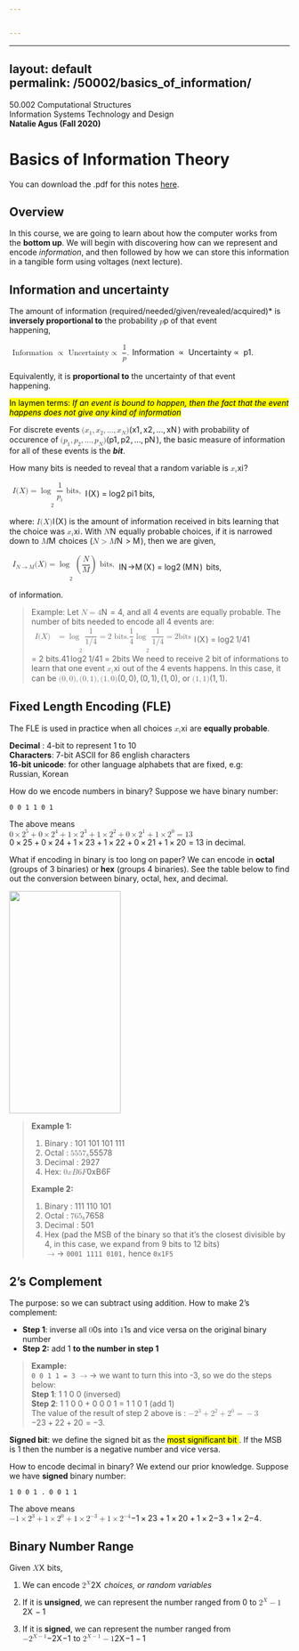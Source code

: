 ```yaml
---


---
```


<hr>
<h2 id="layout--defaultpermalink-50002basics_of_information">layout:  default<br>
permalink: /50002/basics_of_information/</h2>
<p>50.002 Computational Structures<br>
Information Systems Technology and Design<br>
<strong>Natalie Agus (Fall 2020)</strong></p>
<h1 id="basics-of-information-theory">Basics of Information Theory</h1>
<p>You can download the .pdf for this notes <a href="https://www.dropbox.com/s/bhzkwfxy0aw4k0w/BasicsOfInformation.pdf?raw=1">here</a>.</p>
<h2 id="overview">Overview</h2>
<p>In this course, we are going to learn about how the computer works from the <strong>bottom up</strong>. We will begin with discovering how can we represent and encode <em>information</em>, and then followed by how we can store this information in a tangible form using voltages (next lecture).</p>
<h2 id="information-and-uncertainty">Information and uncertainty</h2>
<p>The amount of information  (required/needed/given/revealed/acquired)* is <strong>inversely proportional to</strong> the probability <span class="katex--inline"><span class="katex"><span class="katex-mathml"><math><semantics><mrow><mi>p</mi></mrow><annotation encoding="application/x-tex">p</annotation></semantics></math></span><span class="katex-html" aria-hidden="true"><span class="base"><span class="strut" style="height: 0.625em; vertical-align: -0.19444em;"></span><span class="mord mathdefault">p</span></span></span></span></span> of that event<br>
happening,</p>
<p><span class="katex--display"><span class="katex-display"><span class="katex"><span class="katex-mathml"><math><semantics><mtable rowspacing="0.24999999999999992em" columnalign="right" columnspacing=""><mtr><mtd><mstyle scriptlevel="0" displaystyle="true"><mrow><mtext>Information&nbsp;</mtext><mo>∝</mo><mtext>&nbsp;Uncertainty</mtext><mo>∝</mo><mtext>&nbsp;</mtext><mfrac><mn>1</mn><mi>p</mi></mfrac><mi mathvariant="normal">.</mi></mrow></mstyle></mtd></mtr></mtable><annotation encoding="application/x-tex">\begin{aligned}
\text{Information } \propto \text{ Uncertainty} \propto \text{ }\frac{1}{p}.\end{aligned}</annotation></semantics></math></span><span class="katex-html" aria-hidden="true"><span class="base"><span class="strut" style="height: 2.50188em; vertical-align: -1.0009400000000002em;"></span><span class="mord"><span class="mtable"><span class="col-align-r"><span class="vlist-t vlist-t2"><span class="vlist-r"><span class="vlist" style="height: 1.5009399999999997em;"><span class="" style="top: -3.50094em;"><span class="pstrut" style="height: 3.32144em;"></span><span class="mord"><span class="mord text"><span class="mord">Information&nbsp;</span></span><span class="mspace" style="margin-right: 0.2777777777777778em;"></span><span class="mrel">∝</span><span class="mspace" style="margin-right: 0.2777777777777778em;"></span><span class="mord text"><span class="mord">&nbsp;Uncertainty</span></span><span class="mspace" style="margin-right: 0.2777777777777778em;"></span><span class="mrel">∝</span><span class="mspace" style="margin-right: 0.2777777777777778em;"></span><span class="mord text"><span class="mord">&nbsp;</span></span><span class="mord"><span class="mopen nulldelimiter"></span><span class="mfrac"><span class="vlist-t vlist-t2"><span class="vlist-r"><span class="vlist" style="height: 1.32144em;"><span class="" style="top: -2.314em;"><span class="pstrut" style="height: 3em;"></span><span class="mord"><span class="mord mathdefault">p</span></span></span><span class="" style="top: -3.23em;"><span class="pstrut" style="height: 3em;"></span><span class="frac-line" style="border-bottom-width: 0.04em;"></span></span><span class="" style="top: -3.677em;"><span class="pstrut" style="height: 3em;"></span><span class="mord"><span class="mord">1</span></span></span></span><span class="vlist-s">​</span></span><span class="vlist-r"><span class="vlist" style="height: 0.8804400000000001em;"><span class=""></span></span></span></span></span><span class="mclose nulldelimiter"></span></span><span class="mord">.</span></span></span></span><span class="vlist-s">​</span></span><span class="vlist-r"><span class="vlist" style="height: 1.0009400000000002em;"><span class=""></span></span></span></span></span></span></span></span></span></span></span></span></p>
<p>Equivalently, it is <strong>proportional to</strong> the uncertainty of that event<br>
happening.</p>
<p><mark>In laymen terms: <em>If an event is bound to happen, then the fact that the event happens does not give any kind of information</em></mark></p>
<p>For discrete events <span class="katex--inline"><span class="katex"><span class="katex-mathml"><math><semantics><mrow><mo stretchy="false">(</mo><msub><mi>x</mi><mn>1</mn></msub><mo separator="true">,</mo><msub><mi>x</mi><mn>2</mn></msub><mo separator="true">,</mo><mi mathvariant="normal">.</mi><mi mathvariant="normal">.</mi><mi mathvariant="normal">.</mi><mo separator="true">,</mo><msub><mi>x</mi><mi>N</mi></msub><mo stretchy="false">)</mo></mrow><annotation encoding="application/x-tex">(x_1, x_2, ... , x_N)</annotation></semantics></math></span><span class="katex-html" aria-hidden="true"><span class="base"><span class="strut" style="height: 1em; vertical-align: -0.25em;"></span><span class="mopen">(</span><span class="mord"><span class="mord mathdefault">x</span><span class="msupsub"><span class="vlist-t vlist-t2"><span class="vlist-r"><span class="vlist" style="height: 0.30110799999999993em;"><span class="" style="top: -2.5500000000000003em; margin-left: 0em; margin-right: 0.05em;"><span class="pstrut" style="height: 2.7em;"></span><span class="sizing reset-size6 size3 mtight"><span class="mord mtight">1</span></span></span></span><span class="vlist-s">​</span></span><span class="vlist-r"><span class="vlist" style="height: 0.15em;"><span class=""></span></span></span></span></span></span><span class="mpunct">,</span><span class="mspace" style="margin-right: 0.16666666666666666em;"></span><span class="mord"><span class="mord mathdefault">x</span><span class="msupsub"><span class="vlist-t vlist-t2"><span class="vlist-r"><span class="vlist" style="height: 0.30110799999999993em;"><span class="" style="top: -2.5500000000000003em; margin-left: 0em; margin-right: 0.05em;"><span class="pstrut" style="height: 2.7em;"></span><span class="sizing reset-size6 size3 mtight"><span class="mord mtight">2</span></span></span></span><span class="vlist-s">​</span></span><span class="vlist-r"><span class="vlist" style="height: 0.15em;"><span class=""></span></span></span></span></span></span><span class="mpunct">,</span><span class="mspace" style="margin-right: 0.16666666666666666em;"></span><span class="mord">.</span><span class="mord">.</span><span class="mord">.</span><span class="mpunct">,</span><span class="mspace" style="margin-right: 0.16666666666666666em;"></span><span class="mord"><span class="mord mathdefault">x</span><span class="msupsub"><span class="vlist-t vlist-t2"><span class="vlist-r"><span class="vlist" style="height: 0.32833099999999993em;"><span class="" style="top: -2.5500000000000003em; margin-left: 0em; margin-right: 0.05em;"><span class="pstrut" style="height: 2.7em;"></span><span class="sizing reset-size6 size3 mtight"><span class="mord mathdefault mtight" style="margin-right: 0.10903em;">N</span></span></span></span><span class="vlist-s">​</span></span><span class="vlist-r"><span class="vlist" style="height: 0.15em;"><span class=""></span></span></span></span></span></span><span class="mclose">)</span></span></span></span></span> with probability of occurence of <span class="katex--inline"><span class="katex"><span class="katex-mathml"><math><semantics><mrow><mo stretchy="false">(</mo><msub><mi>p</mi><mn>1</mn></msub><mo separator="true">,</mo><msub><mi>p</mi><mn>2</mn></msub><mo separator="true">,</mo><mi mathvariant="normal">.</mi><mi mathvariant="normal">.</mi><mi mathvariant="normal">.</mi><mo separator="true">,</mo><msub><mi>p</mi><mi>N</mi></msub><mo stretchy="false">)</mo></mrow><annotation encoding="application/x-tex">(p_1, p_2, ..., p_N)</annotation></semantics></math></span><span class="katex-html" aria-hidden="true"><span class="base"><span class="strut" style="height: 1em; vertical-align: -0.25em;"></span><span class="mopen">(</span><span class="mord"><span class="mord mathdefault">p</span><span class="msupsub"><span class="vlist-t vlist-t2"><span class="vlist-r"><span class="vlist" style="height: 0.30110799999999993em;"><span class="" style="top: -2.5500000000000003em; margin-left: 0em; margin-right: 0.05em;"><span class="pstrut" style="height: 2.7em;"></span><span class="sizing reset-size6 size3 mtight"><span class="mord mtight">1</span></span></span></span><span class="vlist-s">​</span></span><span class="vlist-r"><span class="vlist" style="height: 0.15em;"><span class=""></span></span></span></span></span></span><span class="mpunct">,</span><span class="mspace" style="margin-right: 0.16666666666666666em;"></span><span class="mord"><span class="mord mathdefault">p</span><span class="msupsub"><span class="vlist-t vlist-t2"><span class="vlist-r"><span class="vlist" style="height: 0.30110799999999993em;"><span class="" style="top: -2.5500000000000003em; margin-left: 0em; margin-right: 0.05em;"><span class="pstrut" style="height: 2.7em;"></span><span class="sizing reset-size6 size3 mtight"><span class="mord mtight">2</span></span></span></span><span class="vlist-s">​</span></span><span class="vlist-r"><span class="vlist" style="height: 0.15em;"><span class=""></span></span></span></span></span></span><span class="mpunct">,</span><span class="mspace" style="margin-right: 0.16666666666666666em;"></span><span class="mord">.</span><span class="mord">.</span><span class="mord">.</span><span class="mpunct">,</span><span class="mspace" style="margin-right: 0.16666666666666666em;"></span><span class="mord"><span class="mord mathdefault">p</span><span class="msupsub"><span class="vlist-t vlist-t2"><span class="vlist-r"><span class="vlist" style="height: 0.32833099999999993em;"><span class="" style="top: -2.5500000000000003em; margin-left: 0em; margin-right: 0.05em;"><span class="pstrut" style="height: 2.7em;"></span><span class="sizing reset-size6 size3 mtight"><span class="mord mathdefault mtight" style="margin-right: 0.10903em;">N</span></span></span></span><span class="vlist-s">​</span></span><span class="vlist-r"><span class="vlist" style="height: 0.15em;"><span class=""></span></span></span></span></span></span><span class="mclose">)</span></span></span></span></span>, the basic measure of information for all of these events is the <em><strong>bit</strong></em>.</p>
<p>How many bits is needed to reveal that a random variable is <span class="katex--inline"><span class="katex"><span class="katex-mathml"><math><semantics><mrow><msub><mi>x</mi><mi>i</mi></msub></mrow><annotation encoding="application/x-tex">x_i</annotation></semantics></math></span><span class="katex-html" aria-hidden="true"><span class="base"><span class="strut" style="height: 0.58056em; vertical-align: -0.15em;"></span><span class="mord"><span class="mord mathdefault">x</span><span class="msupsub"><span class="vlist-t vlist-t2"><span class="vlist-r"><span class="vlist" style="height: 0.31166399999999994em;"><span class="" style="top: -2.5500000000000003em; margin-left: 0em; margin-right: 0.05em;"><span class="pstrut" style="height: 2.7em;"></span><span class="sizing reset-size6 size3 mtight"><span class="mord mathdefault mtight">i</span></span></span></span><span class="vlist-s">​</span></span><span class="vlist-r"><span class="vlist" style="height: 0.15em;"><span class=""></span></span></span></span></span></span></span></span></span></span>?</p>
<p><span class="katex--display"><span class="katex-display"><span class="katex"><span class="katex-mathml"><math><semantics><mtable rowspacing="0.24999999999999992em" columnalign="right" columnspacing=""><mtr><mtd><mstyle scriptlevel="0" displaystyle="true"><mrow><mi>I</mi><mo stretchy="false">(</mo><mi>X</mi><mo stretchy="false">)</mo><mo>=</mo><msub><mo><mi>log</mi><mo>⁡</mo></mo><mn>2</mn></msub><mfrac><mn>1</mn><msub><mi>p</mi><mi>i</mi></msub></mfrac><mtext>&nbsp;bits</mtext><mo separator="true">,</mo></mrow></mstyle></mtd></mtr></mtable><annotation encoding="application/x-tex">\begin{aligned}
I(X) =  \log_2 \frac{1}{p_i} \text{ bits},\end{aligned}</annotation></semantics></math></span><span class="katex-html" aria-hidden="true"><span class="base"><span class="strut" style="height: 2.50188em; vertical-align: -1.0009400000000002em;"></span><span class="mord"><span class="mtable"><span class="col-align-r"><span class="vlist-t vlist-t2"><span class="vlist-r"><span class="vlist" style="height: 1.5009399999999997em;"><span class="" style="top: -3.50094em;"><span class="pstrut" style="height: 3.32144em;"></span><span class="mord"><span class="mord mathdefault" style="margin-right: 0.07847em;">I</span><span class="mopen">(</span><span class="mord mathdefault" style="margin-right: 0.07847em;">X</span><span class="mclose">)</span><span class="mspace" style="margin-right: 0.2777777777777778em;"></span><span class="mrel">=</span><span class="mspace" style="margin-right: 0.2777777777777778em;"></span><span class="mop"><span class="mop">lo<span style="margin-right: 0.01389em;">g</span></span><span class="msupsub"><span class="vlist-t vlist-t2"><span class="vlist-r"><span class="vlist" style="height: 0.20696799999999996em;"><span class="" style="top: -2.4558600000000004em; margin-right: 0.05em;"><span class="pstrut" style="height: 2.7em;"></span><span class="sizing reset-size6 size3 mtight"><span class="mord mtight">2</span></span></span></span><span class="vlist-s">​</span></span><span class="vlist-r"><span class="vlist" style="height: 0.24414em;"><span class=""></span></span></span></span></span></span><span class="mspace" style="margin-right: 0.16666666666666666em;"></span><span class="mord"><span class="mopen nulldelimiter"></span><span class="mfrac"><span class="vlist-t vlist-t2"><span class="vlist-r"><span class="vlist" style="height: 1.32144em;"><span class="" style="top: -2.314em;"><span class="pstrut" style="height: 3em;"></span><span class="mord"><span class="mord"><span class="mord mathdefault">p</span><span class="msupsub"><span class="vlist-t vlist-t2"><span class="vlist-r"><span class="vlist" style="height: 0.31166399999999994em;"><span class="" style="top: -2.5500000000000003em; margin-left: 0em; margin-right: 0.05em;"><span class="pstrut" style="height: 2.7em;"></span><span class="sizing reset-size6 size3 mtight"><span class="mord mathdefault mtight">i</span></span></span></span><span class="vlist-s">​</span></span><span class="vlist-r"><span class="vlist" style="height: 0.15em;"><span class=""></span></span></span></span></span></span></span></span><span class="" style="top: -3.23em;"><span class="pstrut" style="height: 3em;"></span><span class="frac-line" style="border-bottom-width: 0.04em;"></span></span><span class="" style="top: -3.677em;"><span class="pstrut" style="height: 3em;"></span><span class="mord"><span class="mord">1</span></span></span></span><span class="vlist-s">​</span></span><span class="vlist-r"><span class="vlist" style="height: 0.8804400000000001em;"><span class=""></span></span></span></span></span><span class="mclose nulldelimiter"></span></span><span class="mord text"><span class="mord">&nbsp;bits</span></span><span class="mpunct">,</span></span></span></span><span class="vlist-s">​</span></span><span class="vlist-r"><span class="vlist" style="height: 1.0009400000000002em;"><span class=""></span></span></span></span></span></span></span></span></span></span></span></span></p>
<p>where:  <span class="katex--inline"><span class="katex"><span class="katex-mathml"><math><semantics><mrow><mi>I</mi><mo stretchy="false">(</mo><mi>X</mi><mo stretchy="false">)</mo></mrow><annotation encoding="application/x-tex">I(X)</annotation></semantics></math></span><span class="katex-html" aria-hidden="true"><span class="base"><span class="strut" style="height: 1em; vertical-align: -0.25em;"></span><span class="mord mathdefault" style="margin-right: 0.07847em;">I</span><span class="mopen">(</span><span class="mord mathdefault" style="margin-right: 0.07847em;">X</span><span class="mclose">)</span></span></span></span></span> is the amount of information received in bits learning that the choice was <span class="katex--inline"><span class="katex"><span class="katex-mathml"><math><semantics><mrow><msub><mi>x</mi><mi>i</mi></msub></mrow><annotation encoding="application/x-tex">x_i</annotation></semantics></math></span><span class="katex-html" aria-hidden="true"><span class="base"><span class="strut" style="height: 0.58056em; vertical-align: -0.15em;"></span><span class="mord"><span class="mord mathdefault">x</span><span class="msupsub"><span class="vlist-t vlist-t2"><span class="vlist-r"><span class="vlist" style="height: 0.31166399999999994em;"><span class="" style="top: -2.5500000000000003em; margin-left: 0em; margin-right: 0.05em;"><span class="pstrut" style="height: 2.7em;"></span><span class="sizing reset-size6 size3 mtight"><span class="mord mathdefault mtight">i</span></span></span></span><span class="vlist-s">​</span></span><span class="vlist-r"><span class="vlist" style="height: 0.15em;"><span class=""></span></span></span></span></span></span></span></span></span></span>.   With <span class="katex--inline"><span class="katex"><span class="katex-mathml"><math><semantics><mrow><mi>N</mi></mrow><annotation encoding="application/x-tex">N</annotation></semantics></math></span><span class="katex-html" aria-hidden="true"><span class="base"><span class="strut" style="height: 0.68333em; vertical-align: 0em;"></span><span class="mord mathdefault" style="margin-right: 0.10903em;">N</span></span></span></span></span> equally probable choices, if it is narrowed down to <span class="katex--inline"><span class="katex"><span class="katex-mathml"><math><semantics><mrow><mi>M</mi></mrow><annotation encoding="application/x-tex">M</annotation></semantics></math></span><span class="katex-html" aria-hidden="true"><span class="base"><span class="strut" style="height: 0.68333em; vertical-align: 0em;"></span><span class="mord mathdefault" style="margin-right: 0.10903em;">M</span></span></span></span></span> choices (<span class="katex--inline"><span class="katex"><span class="katex-mathml"><math><semantics><mrow><mi>N</mi><mo>&gt;</mo><mi>M</mi></mrow><annotation encoding="application/x-tex">N&gt;M</annotation></semantics></math></span><span class="katex-html" aria-hidden="true"><span class="base"><span class="strut" style="height: 0.72243em; vertical-align: -0.0391em;"></span><span class="mord mathdefault" style="margin-right: 0.10903em;">N</span><span class="mspace" style="margin-right: 0.2777777777777778em;"></span><span class="mrel">&gt;</span><span class="mspace" style="margin-right: 0.2777777777777778em;"></span></span><span class="base"><span class="strut" style="height: 0.68333em; vertical-align: 0em;"></span><span class="mord mathdefault" style="margin-right: 0.10903em;">M</span></span></span></span></span>), then we are given,</p>
<p><span class="katex--display"><span class="katex-display"><span class="katex"><span class="katex-mathml"><math><semantics><mtable rowspacing="0.24999999999999992em" columnalign="right" columnspacing=""><mtr><mtd><mstyle scriptlevel="0" displaystyle="true"><mrow><msub><mi>I</mi><mrow><mi>N</mi><mo>→</mo><mi>M</mi></mrow></msub><mo stretchy="false">(</mo><mi>X</mi><mo stretchy="false">)</mo><mo>=</mo><msub><mo><mi>log</mi><mo>⁡</mo></mo><mn>2</mn></msub><mrow><mo fence="true">(</mo><mfrac><mi>N</mi><mi>M</mi></mfrac><mo fence="true">)</mo></mrow><mtext>&nbsp;bits</mtext><mo separator="true">,</mo></mrow></mstyle></mtd></mtr></mtable><annotation encoding="application/x-tex">\begin{aligned}
I_{N\rightarrow M}(X) = \log_2 \left( \frac{N}{M} \right) \text{ bits},\end{aligned}</annotation></semantics></math></span><span class="katex-html" aria-hidden="true"><span class="base"><span class="strut" style="height: 2.70003em; vertical-align: -1.1000150000000002em;"></span><span class="mord"><span class="mtable"><span class="col-align-r"><span class="vlist-t vlist-t2"><span class="vlist-r"><span class="vlist" style="height: 1.6000149999999997em;"><span class="" style="top: -3.6000150000000004em;"><span class="pstrut" style="height: 3.45em;"></span><span class="mord"><span class="mord"><span class="mord mathdefault" style="margin-right: 0.07847em;">I</span><span class="msupsub"><span class="vlist-t vlist-t2"><span class="vlist-r"><span class="vlist" style="height: 0.32833099999999993em;"><span class="" style="top: -2.5500000000000003em; margin-left: -0.07847em; margin-right: 0.05em;"><span class="pstrut" style="height: 2.7em;"></span><span class="sizing reset-size6 size3 mtight"><span class="mord mtight"><span class="mord mathdefault mtight" style="margin-right: 0.10903em;">N</span><span class="mrel mtight">→</span><span class="mord mathdefault mtight" style="margin-right: 0.10903em;">M</span></span></span></span></span><span class="vlist-s">​</span></span><span class="vlist-r"><span class="vlist" style="height: 0.15em;"><span class=""></span></span></span></span></span></span><span class="mopen">(</span><span class="mord mathdefault" style="margin-right: 0.07847em;">X</span><span class="mclose">)</span><span class="mspace" style="margin-right: 0.2777777777777778em;"></span><span class="mrel">=</span><span class="mspace" style="margin-right: 0.2777777777777778em;"></span><span class="mop"><span class="mop">lo<span style="margin-right: 0.01389em;">g</span></span><span class="msupsub"><span class="vlist-t vlist-t2"><span class="vlist-r"><span class="vlist" style="height: 0.20696799999999996em;"><span class="" style="top: -2.4558600000000004em; margin-right: 0.05em;"><span class="pstrut" style="height: 2.7em;"></span><span class="sizing reset-size6 size3 mtight"><span class="mord mtight">2</span></span></span></span><span class="vlist-s">​</span></span><span class="vlist-r"><span class="vlist" style="height: 0.24414em;"><span class=""></span></span></span></span></span></span><span class="mspace" style="margin-right: 0.16666666666666666em;"></span><span class="minner"><span class="mopen delimcenter" style="top: 0em;"><span class="delimsizing size3">(</span></span><span class="mord"><span class="mopen nulldelimiter"></span><span class="mfrac"><span class="vlist-t vlist-t2"><span class="vlist-r"><span class="vlist" style="height: 1.36033em;"><span class="" style="top: -2.314em;"><span class="pstrut" style="height: 3em;"></span><span class="mord"><span class="mord mathdefault" style="margin-right: 0.10903em;">M</span></span></span><span class="" style="top: -3.23em;"><span class="pstrut" style="height: 3em;"></span><span class="frac-line" style="border-bottom-width: 0.04em;"></span></span><span class="" style="top: -3.677em;"><span class="pstrut" style="height: 3em;"></span><span class="mord"><span class="mord mathdefault" style="margin-right: 0.10903em;">N</span></span></span></span><span class="vlist-s">​</span></span><span class="vlist-r"><span class="vlist" style="height: 0.686em;"><span class=""></span></span></span></span></span><span class="mclose nulldelimiter"></span></span><span class="mclose delimcenter" style="top: 0em;"><span class="delimsizing size3">)</span></span></span><span class="mspace" style="margin-right: 0.16666666666666666em;"></span><span class="mord text"><span class="mord">&nbsp;bits</span></span><span class="mpunct">,</span></span></span></span><span class="vlist-s">​</span></span><span class="vlist-r"><span class="vlist" style="height: 1.1000150000000002em;"><span class=""></span></span></span></span></span></span></span></span></span></span></span></span></p>
<p>of information.</p>
<blockquote>
<p>Example:   Let <span class="katex--inline"><span class="katex"><span class="katex-mathml"><math><semantics><mrow><mi>N</mi><mo>=</mo><mn>4</mn></mrow><annotation encoding="application/x-tex">N = 4</annotation></semantics></math></span><span class="katex-html" aria-hidden="true"><span class="base"><span class="strut" style="height: 0.68333em; vertical-align: 0em;"></span><span class="mord mathdefault" style="margin-right: 0.10903em;">N</span><span class="mspace" style="margin-right: 0.2777777777777778em;"></span><span class="mrel">=</span><span class="mspace" style="margin-right: 0.2777777777777778em;"></span></span><span class="base"><span class="strut" style="height: 0.64444em; vertical-align: 0em;"></span><span class="mord">4</span></span></span></span></span>, and all 4 events are equally probable. The number of bits needed to encode all 4 events are: <span class="katex--display"><span class="katex-display"><span class="katex"><span class="katex-mathml"><math><semantics><mtable rowspacing="0.24999999999999992em" columnalign="right left" columnspacing="0em"><mtr><mtd><mstyle scriptlevel="0" displaystyle="true"><mrow><mi>I</mi><mo stretchy="false">(</mo><mi>X</mi><mo stretchy="false">)</mo></mrow></mstyle></mtd><mtd><mstyle scriptlevel="0" displaystyle="true"><mrow><mrow></mrow><mo>=</mo><msub><mo><mi>log</mi><mo>⁡</mo></mo><mn>2</mn></msub><mfrac><mn>1</mn><mrow><mn>1</mn><mi mathvariant="normal">/</mi><mn>4</mn></mrow></mfrac><mo>=</mo><mn>2</mn><mtext>&nbsp;bits</mtext><mi mathvariant="normal">.</mi><mfrac><mn>1</mn><mn>4</mn></mfrac><msub><mo><mi>log</mi><mo>⁡</mo></mo><mn>2</mn></msub><mfrac><mn>1</mn><mrow><mn>1</mn><mi mathvariant="normal">/</mi><mn>4</mn></mrow></mfrac><mo>=</mo><mn>2</mn><mtext>bits</mtext></mrow></mstyle></mtd></mtr></mtable><annotation encoding="application/x-tex">\begin{aligned}
I(X) &amp;= \log_2 \frac{1}{1/4} = 2 \text{ bits}. %H(X) &amp;=  \sum_{i=1}^4
\frac{1}{4} \log_2 \frac{1}{1/4} = 2 \text{bits}\\\end{aligned}</annotation></semantics></math></span><span class="katex-html" aria-hidden="true"><span class="base"><span class="strut" style="height: 2.55744em; vertical-align: -1.02872em;"></span><span class="mord"><span class="mtable"><span class="col-align-r"><span class="vlist-t vlist-t2"><span class="vlist-r"><span class="vlist" style="height: 1.52872em;"><span class="" style="top: -3.5287200000000003em;"><span class="pstrut" style="height: 3.32144em;"></span><span class="mord"><span class="mord mathdefault" style="margin-right: 0.07847em;">I</span><span class="mopen">(</span><span class="mord mathdefault" style="margin-right: 0.07847em;">X</span><span class="mclose">)</span></span></span></span><span class="vlist-s">​</span></span><span class="vlist-r"><span class="vlist" style="height: 1.02872em;"><span class=""></span></span></span></span></span><span class="col-align-l"><span class="vlist-t vlist-t2"><span class="vlist-r"><span class="vlist" style="height: 1.52872em;"><span class="" style="top: -3.5287200000000003em;"><span class="pstrut" style="height: 3.32144em;"></span><span class="mord"><span class="mord"></span><span class="mspace" style="margin-right: 0.2777777777777778em;"></span><span class="mrel">=</span><span class="mspace" style="margin-right: 0.2777777777777778em;"></span><span class="mop"><span class="mop">lo<span style="margin-right: 0.01389em;">g</span></span><span class="msupsub"><span class="vlist-t vlist-t2"><span class="vlist-r"><span class="vlist" style="height: 0.20696799999999996em;"><span class="" style="top: -2.4558600000000004em; margin-right: 0.05em;"><span class="pstrut" style="height: 2.7em;"></span><span class="sizing reset-size6 size3 mtight"><span class="mord mtight">2</span></span></span></span><span class="vlist-s">​</span></span><span class="vlist-r"><span class="vlist" style="height: 0.24414em;"><span class=""></span></span></span></span></span></span><span class="mspace" style="margin-right: 0.16666666666666666em;"></span><span class="mord"><span class="mopen nulldelimiter"></span><span class="mfrac"><span class="vlist-t vlist-t2"><span class="vlist-r"><span class="vlist" style="height: 1.32144em;"><span class="" style="top: -2.314em;"><span class="pstrut" style="height: 3em;"></span><span class="mord"><span class="mord">1</span><span class="mord">/</span><span class="mord">4</span></span></span><span class="" style="top: -3.23em;"><span class="pstrut" style="height: 3em;"></span><span class="frac-line" style="border-bottom-width: 0.04em;"></span></span><span class="" style="top: -3.677em;"><span class="pstrut" style="height: 3em;"></span><span class="mord"><span class="mord">1</span></span></span></span><span class="vlist-s">​</span></span><span class="vlist-r"><span class="vlist" style="height: 0.936em;"><span class=""></span></span></span></span></span><span class="mclose nulldelimiter"></span></span><span class="mspace" style="margin-right: 0.2777777777777778em;"></span><span class="mrel">=</span><span class="mspace" style="margin-right: 0.2777777777777778em;"></span><span class="mord">2</span><span class="mord text"><span class="mord">&nbsp;bits</span></span><span class="mord">.</span><span class="mord"><span class="mopen nulldelimiter"></span><span class="mfrac"><span class="vlist-t vlist-t2"><span class="vlist-r"><span class="vlist" style="height: 1.32144em;"><span class="" style="top: -2.314em;"><span class="pstrut" style="height: 3em;"></span><span class="mord"><span class="mord">4</span></span></span><span class="" style="top: -3.23em;"><span class="pstrut" style="height: 3em;"></span><span class="frac-line" style="border-bottom-width: 0.04em;"></span></span><span class="" style="top: -3.677em;"><span class="pstrut" style="height: 3em;"></span><span class="mord"><span class="mord">1</span></span></span></span><span class="vlist-s">​</span></span><span class="vlist-r"><span class="vlist" style="height: 0.686em;"><span class=""></span></span></span></span></span><span class="mclose nulldelimiter"></span></span><span class="mspace" style="margin-right: 0.16666666666666666em;"></span><span class="mop"><span class="mop">lo<span style="margin-right: 0.01389em;">g</span></span><span class="msupsub"><span class="vlist-t vlist-t2"><span class="vlist-r"><span class="vlist" style="height: 0.20696799999999996em;"><span class="" style="top: -2.4558600000000004em; margin-right: 0.05em;"><span class="pstrut" style="height: 2.7em;"></span><span class="sizing reset-size6 size3 mtight"><span class="mord mtight">2</span></span></span></span><span class="vlist-s">​</span></span><span class="vlist-r"><span class="vlist" style="height: 0.24414em;"><span class=""></span></span></span></span></span></span><span class="mspace" style="margin-right: 0.16666666666666666em;"></span><span class="mord"><span class="mopen nulldelimiter"></span><span class="mfrac"><span class="vlist-t vlist-t2"><span class="vlist-r"><span class="vlist" style="height: 1.32144em;"><span class="" style="top: -2.314em;"><span class="pstrut" style="height: 3em;"></span><span class="mord"><span class="mord">1</span><span class="mord">/</span><span class="mord">4</span></span></span><span class="" style="top: -3.23em;"><span class="pstrut" style="height: 3em;"></span><span class="frac-line" style="border-bottom-width: 0.04em;"></span></span><span class="" style="top: -3.677em;"><span class="pstrut" style="height: 3em;"></span><span class="mord"><span class="mord">1</span></span></span></span><span class="vlist-s">​</span></span><span class="vlist-r"><span class="vlist" style="height: 0.936em;"><span class=""></span></span></span></span></span><span class="mclose nulldelimiter"></span></span><span class="mspace" style="margin-right: 0.2777777777777778em;"></span><span class="mrel">=</span><span class="mspace" style="margin-right: 0.2777777777777778em;"></span><span class="mord">2</span><span class="mord text"><span class="mord">bits</span></span></span></span></span><span class="vlist-s">​</span></span><span class="vlist-r"><span class="vlist" style="height: 1.02872em;"><span class=""></span></span></span></span></span></span></span></span></span></span></span></span> We need to receive 2 bit of informations to learn that one event <span class="katex--inline"><span class="katex"><span class="katex-mathml"><math><semantics><mrow><msub><mi>x</mi><mi>i</mi></msub></mrow><annotation encoding="application/x-tex">x_i</annotation></semantics></math></span><span class="katex-html" aria-hidden="true"><span class="base"><span class="strut" style="height: 0.58056em; vertical-align: -0.15em;"></span><span class="mord"><span class="mord mathdefault">x</span><span class="msupsub"><span class="vlist-t vlist-t2"><span class="vlist-r"><span class="vlist" style="height: 0.31166399999999994em;"><span class="" style="top: -2.5500000000000003em; margin-left: 0em; margin-right: 0.05em;"><span class="pstrut" style="height: 2.7em;"></span><span class="sizing reset-size6 size3 mtight"><span class="mord mathdefault mtight">i</span></span></span></span><span class="vlist-s">​</span></span><span class="vlist-r"><span class="vlist" style="height: 0.15em;"><span class=""></span></span></span></span></span></span></span></span></span></span> out of the 4 events happens. In this case, it can be <span class="katex--inline"><span class="katex"><span class="katex-mathml"><math><semantics><mrow><mo stretchy="false">(</mo><mn>0</mn><mo separator="true">,</mo><mn>0</mn><mo stretchy="false">)</mo><mo separator="true">,</mo><mo stretchy="false">(</mo><mn>0</mn><mo separator="true">,</mo><mn>1</mn><mo stretchy="false">)</mo><mo separator="true">,</mo><mo stretchy="false">(</mo><mn>1</mn><mo separator="true">,</mo><mn>0</mn><mo stretchy="false">)</mo></mrow><annotation encoding="application/x-tex">(0,0), (0,1), (1,0)</annotation></semantics></math></span><span class="katex-html" aria-hidden="true"><span class="base"><span class="strut" style="height: 1em; vertical-align: -0.25em;"></span><span class="mopen">(</span><span class="mord">0</span><span class="mpunct">,</span><span class="mspace" style="margin-right: 0.16666666666666666em;"></span><span class="mord">0</span><span class="mclose">)</span><span class="mpunct">,</span><span class="mspace" style="margin-right: 0.16666666666666666em;"></span><span class="mopen">(</span><span class="mord">0</span><span class="mpunct">,</span><span class="mspace" style="margin-right: 0.16666666666666666em;"></span><span class="mord">1</span><span class="mclose">)</span><span class="mpunct">,</span><span class="mspace" style="margin-right: 0.16666666666666666em;"></span><span class="mopen">(</span><span class="mord">1</span><span class="mpunct">,</span><span class="mspace" style="margin-right: 0.16666666666666666em;"></span><span class="mord">0</span><span class="mclose">)</span></span></span></span></span>, or <span class="katex--inline"><span class="katex"><span class="katex-mathml"><math><semantics><mrow><mo stretchy="false">(</mo><mn>1</mn><mo separator="true">,</mo><mn>1</mn><mo stretchy="false">)</mo></mrow><annotation encoding="application/x-tex">(1,1)</annotation></semantics></math></span><span class="katex-html" aria-hidden="true"><span class="base"><span class="strut" style="height: 1em; vertical-align: -0.25em;"></span><span class="mopen">(</span><span class="mord">1</span><span class="mpunct">,</span><span class="mspace" style="margin-right: 0.16666666666666666em;"></span><span class="mord">1</span><span class="mclose">)</span></span></span></span></span>.</p>
</blockquote>
<h2 id="fixed-length-encoding-fle">Fixed Length Encoding (FLE)</h2>
<p>The FLE is used in practice when all choices <span class="katex--inline"><span class="katex"><span class="katex-mathml"><math><semantics><mrow><msub><mi>x</mi><mi>i</mi></msub></mrow><annotation encoding="application/x-tex">x_i</annotation></semantics></math></span><span class="katex-html" aria-hidden="true"><span class="base"><span class="strut" style="height: 0.58056em; vertical-align: -0.15em;"></span><span class="mord"><span class="mord mathdefault">x</span><span class="msupsub"><span class="vlist-t vlist-t2"><span class="vlist-r"><span class="vlist" style="height: 0.31166399999999994em;"><span class="" style="top: -2.5500000000000003em; margin-left: 0em; margin-right: 0.05em;"><span class="pstrut" style="height: 2.7em;"></span><span class="sizing reset-size6 size3 mtight"><span class="mord mathdefault mtight">i</span></span></span></span><span class="vlist-s">​</span></span><span class="vlist-r"><span class="vlist" style="height: 0.15em;"><span class=""></span></span></span></span></span></span></span></span></span></span> are <strong>equally probable</strong>.</p>
<p><strong>Decimal</strong> : 4-bit to represent 1 to 10<br>
<strong>Characters</strong>: 7-bit ASCII for 86 english characters<br>
<strong>16-bit unicode</strong>: for other language alphabets that are fixed, e.g:<br>
Russian, Korean</p>
<p>How do we encode numbers in binary? Suppose we have binary number:</p>
<pre><code>0 0 1 1 0 1 
</code></pre>
<p>The above means<br>
<span class="katex--inline"><span class="katex"><span class="katex-mathml"><math><semantics><mrow><mn>0</mn><mo>×</mo><msup><mn>2</mn><mn>5</mn></msup><mo>+</mo><mn>0</mn><mo>×</mo><msup><mn>2</mn><mn>4</mn></msup><mo>+</mo><mn>1</mn><mo>×</mo><msup><mn>2</mn><mn>3</mn></msup><mo>+</mo><mn>1</mn><mo>×</mo><msup><mn>2</mn><mn>2</mn></msup><mo>+</mo><mn>0</mn><mo>×</mo><msup><mn>2</mn><mn>1</mn></msup><mo>+</mo><mn>1</mn><mo>×</mo><msup><mn>2</mn><mn>0</mn></msup><mo>=</mo><mn>13</mn></mrow><annotation encoding="application/x-tex">0 \times 2^5 + 0 \times 2^4 + 1 \times 2^3 + 1 \times 2^2 + 0 \times 2^1 + 1 \times 2^0 = 13</annotation></semantics></math></span><span class="katex-html" aria-hidden="true"><span class="base"><span class="strut" style="height: 0.72777em; vertical-align: -0.08333em;"></span><span class="mord">0</span><span class="mspace" style="margin-right: 0.2222222222222222em;"></span><span class="mbin">×</span><span class="mspace" style="margin-right: 0.2222222222222222em;"></span></span><span class="base"><span class="strut" style="height: 0.897438em; vertical-align: -0.08333em;"></span><span class="mord"><span class="mord">2</span><span class="msupsub"><span class="vlist-t"><span class="vlist-r"><span class="vlist" style="height: 0.8141079999999999em;"><span class="" style="top: -3.063em; margin-right: 0.05em;"><span class="pstrut" style="height: 2.7em;"></span><span class="sizing reset-size6 size3 mtight"><span class="mord mtight">5</span></span></span></span></span></span></span></span><span class="mspace" style="margin-right: 0.2222222222222222em;"></span><span class="mbin">+</span><span class="mspace" style="margin-right: 0.2222222222222222em;"></span></span><span class="base"><span class="strut" style="height: 0.72777em; vertical-align: -0.08333em;"></span><span class="mord">0</span><span class="mspace" style="margin-right: 0.2222222222222222em;"></span><span class="mbin">×</span><span class="mspace" style="margin-right: 0.2222222222222222em;"></span></span><span class="base"><span class="strut" style="height: 0.897438em; vertical-align: -0.08333em;"></span><span class="mord"><span class="mord">2</span><span class="msupsub"><span class="vlist-t"><span class="vlist-r"><span class="vlist" style="height: 0.8141079999999999em;"><span class="" style="top: -3.063em; margin-right: 0.05em;"><span class="pstrut" style="height: 2.7em;"></span><span class="sizing reset-size6 size3 mtight"><span class="mord mtight">4</span></span></span></span></span></span></span></span><span class="mspace" style="margin-right: 0.2222222222222222em;"></span><span class="mbin">+</span><span class="mspace" style="margin-right: 0.2222222222222222em;"></span></span><span class="base"><span class="strut" style="height: 0.72777em; vertical-align: -0.08333em;"></span><span class="mord">1</span><span class="mspace" style="margin-right: 0.2222222222222222em;"></span><span class="mbin">×</span><span class="mspace" style="margin-right: 0.2222222222222222em;"></span></span><span class="base"><span class="strut" style="height: 0.897438em; vertical-align: -0.08333em;"></span><span class="mord"><span class="mord">2</span><span class="msupsub"><span class="vlist-t"><span class="vlist-r"><span class="vlist" style="height: 0.8141079999999999em;"><span class="" style="top: -3.063em; margin-right: 0.05em;"><span class="pstrut" style="height: 2.7em;"></span><span class="sizing reset-size6 size3 mtight"><span class="mord mtight">3</span></span></span></span></span></span></span></span><span class="mspace" style="margin-right: 0.2222222222222222em;"></span><span class="mbin">+</span><span class="mspace" style="margin-right: 0.2222222222222222em;"></span></span><span class="base"><span class="strut" style="height: 0.72777em; vertical-align: -0.08333em;"></span><span class="mord">1</span><span class="mspace" style="margin-right: 0.2222222222222222em;"></span><span class="mbin">×</span><span class="mspace" style="margin-right: 0.2222222222222222em;"></span></span><span class="base"><span class="strut" style="height: 0.897438em; vertical-align: -0.08333em;"></span><span class="mord"><span class="mord">2</span><span class="msupsub"><span class="vlist-t"><span class="vlist-r"><span class="vlist" style="height: 0.8141079999999999em;"><span class="" style="top: -3.063em; margin-right: 0.05em;"><span class="pstrut" style="height: 2.7em;"></span><span class="sizing reset-size6 size3 mtight"><span class="mord mtight">2</span></span></span></span></span></span></span></span><span class="mspace" style="margin-right: 0.2222222222222222em;"></span><span class="mbin">+</span><span class="mspace" style="margin-right: 0.2222222222222222em;"></span></span><span class="base"><span class="strut" style="height: 0.72777em; vertical-align: -0.08333em;"></span><span class="mord">0</span><span class="mspace" style="margin-right: 0.2222222222222222em;"></span><span class="mbin">×</span><span class="mspace" style="margin-right: 0.2222222222222222em;"></span></span><span class="base"><span class="strut" style="height: 0.897438em; vertical-align: -0.08333em;"></span><span class="mord"><span class="mord">2</span><span class="msupsub"><span class="vlist-t"><span class="vlist-r"><span class="vlist" style="height: 0.8141079999999999em;"><span class="" style="top: -3.063em; margin-right: 0.05em;"><span class="pstrut" style="height: 2.7em;"></span><span class="sizing reset-size6 size3 mtight"><span class="mord mtight">1</span></span></span></span></span></span></span></span><span class="mspace" style="margin-right: 0.2222222222222222em;"></span><span class="mbin">+</span><span class="mspace" style="margin-right: 0.2222222222222222em;"></span></span><span class="base"><span class="strut" style="height: 0.72777em; vertical-align: -0.08333em;"></span><span class="mord">1</span><span class="mspace" style="margin-right: 0.2222222222222222em;"></span><span class="mbin">×</span><span class="mspace" style="margin-right: 0.2222222222222222em;"></span></span><span class="base"><span class="strut" style="height: 0.8141079999999999em; vertical-align: 0em;"></span><span class="mord"><span class="mord">2</span><span class="msupsub"><span class="vlist-t"><span class="vlist-r"><span class="vlist" style="height: 0.8141079999999999em;"><span class="" style="top: -3.063em; margin-right: 0.05em;"><span class="pstrut" style="height: 2.7em;"></span><span class="sizing reset-size6 size3 mtight"><span class="mord mtight">0</span></span></span></span></span></span></span></span><span class="mspace" style="margin-right: 0.2777777777777778em;"></span><span class="mrel">=</span><span class="mspace" style="margin-right: 0.2777777777777778em;"></span></span><span class="base"><span class="strut" style="height: 0.64444em; vertical-align: 0em;"></span><span class="mord">1</span><span class="mord">3</span></span></span></span></span> in decimal.</p>
<p>What if encoding in binary is too long on paper? We can encode in <strong>octal</strong> (groups of 3 binaries) or <strong>hex</strong> (groups 4 binaries). See the table below to find out the conversion between binary, octal, hex, and decimal.</p>
<img src="https://www.dropbox.com/s/ariqv8mky94edtm/table.png?raw=1" width="200" height="400">
<blockquote>
<p><strong>Example 1:</strong></p>
<ol>
<li>Binary : 101 101 101 111</li>
<li>Octal : <span class="katex--inline"><span class="katex"><span class="katex-mathml"><math><semantics><mrow><mn>555</mn><msub><mn>7</mn><mn>8</mn></msub></mrow><annotation encoding="application/x-tex">5557_8</annotation></semantics></math></span><span class="katex-html" aria-hidden="true"><span class="base"><span class="strut" style="height: 0.79444em; vertical-align: -0.15em;"></span><span class="mord">5</span><span class="mord">5</span><span class="mord">5</span><span class="mord"><span class="mord">7</span><span class="msupsub"><span class="vlist-t vlist-t2"><span class="vlist-r"><span class="vlist" style="height: 0.30110799999999993em;"><span class="" style="top: -2.5500000000000003em; margin-left: 0em; margin-right: 0.05em;"><span class="pstrut" style="height: 2.7em;"></span><span class="sizing reset-size6 size3 mtight"><span class="mord mtight">8</span></span></span></span><span class="vlist-s">​</span></span><span class="vlist-r"><span class="vlist" style="height: 0.15em;"><span class=""></span></span></span></span></span></span></span></span></span></span></li>
<li>Decimal : 2927</li>
<li>Hex: <span class="katex--inline"><span class="katex"><span class="katex-mathml"><math><semantics><mrow><mn>0</mn><mi>x</mi><mi>B</mi><mn>6</mn><mi>F</mi></mrow><annotation encoding="application/x-tex">0xB6F</annotation></semantics></math></span><span class="katex-html" aria-hidden="true"><span class="base"><span class="strut" style="height: 0.68333em; vertical-align: 0em;"></span><span class="mord">0</span><span class="mord mathdefault">x</span><span class="mord mathdefault" style="margin-right: 0.05017em;">B</span><span class="mord">6</span><span class="mord mathdefault" style="margin-right: 0.13889em;">F</span></span></span></span></span></li>
</ol>
<p><strong>Example 2:</strong></p>
<ol>
<li>Binary : 111 110 101</li>
<li>Octal : <span class="katex--inline"><span class="katex"><span class="katex-mathml"><math><semantics><mrow><mn>76</mn><msub><mn>5</mn><mn>8</mn></msub></mrow><annotation encoding="application/x-tex">765_8</annotation></semantics></math></span><span class="katex-html" aria-hidden="true"><span class="base"><span class="strut" style="height: 0.79444em; vertical-align: -0.15em;"></span><span class="mord">7</span><span class="mord">6</span><span class="mord"><span class="mord">5</span><span class="msupsub"><span class="vlist-t vlist-t2"><span class="vlist-r"><span class="vlist" style="height: 0.30110799999999993em;"><span class="" style="top: -2.5500000000000003em; margin-left: 0em; margin-right: 0.05em;"><span class="pstrut" style="height: 2.7em;"></span><span class="sizing reset-size6 size3 mtight"><span class="mord mtight">8</span></span></span></span><span class="vlist-s">​</span></span><span class="vlist-r"><span class="vlist" style="height: 0.15em;"><span class=""></span></span></span></span></span></span></span></span></span></span></li>
<li>Decimal : 501</li>
<li>Hex (pad the MSB of the binary so that it’s the closest divisible by 4, in this case, we expand from 9 bits to 12 bits)<br>
<span class="katex--inline"><span class="katex"><span class="katex-mathml"><math><semantics><mrow><mo>→</mo></mrow><annotation encoding="application/x-tex">\rightarrow</annotation></semantics></math></span><span class="katex-html" aria-hidden="true"><span class="base"><span class="strut" style="height: 0.36687em; vertical-align: 0em;"></span><span class="mrel">→</span></span></span></span></span> <code>0001 1111 0101,</code> hence <code>0x1F5</code></li>
</ol>
</blockquote>
<h2 id="s-complement">2’s Complement</h2>
<p>The purpose: so we can subtract using addition. How to make 2’s complement:</p>
<ul>
<li><strong>Step 1</strong>: inverse all <span class="katex--inline"><span class="katex"><span class="katex-mathml"><math><semantics><mrow><mn>0</mn></mrow><annotation encoding="application/x-tex">0</annotation></semantics></math></span><span class="katex-html" aria-hidden="true"><span class="base"><span class="strut" style="height: 0.64444em; vertical-align: 0em;"></span><span class="mord">0</span></span></span></span></span>s into <span class="katex--inline"><span class="katex"><span class="katex-mathml"><math><semantics><mrow><mn>1</mn></mrow><annotation encoding="application/x-tex">1</annotation></semantics></math></span><span class="katex-html" aria-hidden="true"><span class="base"><span class="strut" style="height: 0.64444em; vertical-align: 0em;"></span><span class="mord">1</span></span></span></span></span>s and vice versa on the original binary number</li>
<li><strong>Step 2:</strong> add 1 <strong>to the number in step 1</strong></li>
</ul>
<blockquote>
<p><strong>Example:</strong><br>
<code>0 0 1 1 = 3</code> <span class="katex--inline"><span class="katex"><span class="katex-mathml"><math><semantics><mrow><mo>→</mo></mrow><annotation encoding="application/x-tex">\rightarrow</annotation></semantics></math></span><span class="katex-html" aria-hidden="true"><span class="base"><span class="strut" style="height: 0.36687em; vertical-align: 0em;"></span><span class="mrel">→</span></span></span></span></span> we want to turn this into -3, so we do the steps below:<br>
<strong>Step 1</strong>: 1 1 0 0 (inversed)<br>
<strong>Step 2</strong>: 1 1 0 0 + 0 0 0 1 = 1 1 0 1 (add 1)<br>
The value of the result of step 2 above is : <span class="katex--inline"><span class="katex"><span class="katex-mathml"><math><semantics><mrow><mo>−</mo><msup><mn>2</mn><mn>3</mn></msup><mo>+</mo><msup><mn>2</mn><mn>2</mn></msup><mo>+</mo><msup><mn>2</mn><mn>0</mn></msup><mo>=</mo><mo>−</mo><mn>3</mn></mrow><annotation encoding="application/x-tex">-2^3 + 2^2 + 2^0 = -3</annotation></semantics></math></span><span class="katex-html" aria-hidden="true"><span class="base"><span class="strut" style="height: 0.897438em; vertical-align: -0.08333em;"></span><span class="mord">−</span><span class="mord"><span class="mord">2</span><span class="msupsub"><span class="vlist-t"><span class="vlist-r"><span class="vlist" style="height: 0.8141079999999999em;"><span class="" style="top: -3.063em; margin-right: 0.05em;"><span class="pstrut" style="height: 2.7em;"></span><span class="sizing reset-size6 size3 mtight"><span class="mord mtight">3</span></span></span></span></span></span></span></span><span class="mspace" style="margin-right: 0.2222222222222222em;"></span><span class="mbin">+</span><span class="mspace" style="margin-right: 0.2222222222222222em;"></span></span><span class="base"><span class="strut" style="height: 0.897438em; vertical-align: -0.08333em;"></span><span class="mord"><span class="mord">2</span><span class="msupsub"><span class="vlist-t"><span class="vlist-r"><span class="vlist" style="height: 0.8141079999999999em;"><span class="" style="top: -3.063em; margin-right: 0.05em;"><span class="pstrut" style="height: 2.7em;"></span><span class="sizing reset-size6 size3 mtight"><span class="mord mtight">2</span></span></span></span></span></span></span></span><span class="mspace" style="margin-right: 0.2222222222222222em;"></span><span class="mbin">+</span><span class="mspace" style="margin-right: 0.2222222222222222em;"></span></span><span class="base"><span class="strut" style="height: 0.8141079999999999em; vertical-align: 0em;"></span><span class="mord"><span class="mord">2</span><span class="msupsub"><span class="vlist-t"><span class="vlist-r"><span class="vlist" style="height: 0.8141079999999999em;"><span class="" style="top: -3.063em; margin-right: 0.05em;"><span class="pstrut" style="height: 2.7em;"></span><span class="sizing reset-size6 size3 mtight"><span class="mord mtight">0</span></span></span></span></span></span></span></span><span class="mspace" style="margin-right: 0.2777777777777778em;"></span><span class="mrel">=</span><span class="mspace" style="margin-right: 0.2777777777777778em;"></span></span><span class="base"><span class="strut" style="height: 0.72777em; vertical-align: -0.08333em;"></span><span class="mord">−</span><span class="mord">3</span></span></span></span></span>.</p>
</blockquote>
<p><strong>Signed bit</strong>: we define the signed bit as the <mark> most significant bit </mark>. If the MSB is 1 then the number is a negative number and vice versa.</p>
<p>How to encode decimal in binary? We extend our prior knowledge. Suppose we have <strong>signed</strong> binary number:</p>
<pre><code>1 0 0 1 . 0 0 1 1
</code></pre>
<p>The above means<br>
<span class="katex--inline"><span class="katex"><span class="katex-mathml"><math><semantics><mrow><mo>−</mo><mn>1</mn><mo>×</mo><msup><mn>2</mn><mn>3</mn></msup><mo>+</mo><mn>1</mn><mo>×</mo><msup><mn>2</mn><mn>0</mn></msup><mo>+</mo><mn>1</mn><mo>×</mo><msup><mn>2</mn><mrow><mo>−</mo><mn>3</mn></mrow></msup><mo>+</mo><mn>1</mn><mo>×</mo><msup><mn>2</mn><mrow><mo>−</mo><mn>4</mn></mrow></msup></mrow><annotation encoding="application/x-tex">-1 \times 2^3 + 1 \times 2^0 + 1 \times 2^{-3} + 1 \times 2^{-4}</annotation></semantics></math></span><span class="katex-html" aria-hidden="true"><span class="base"><span class="strut" style="height: 0.72777em; vertical-align: -0.08333em;"></span><span class="mord">−</span><span class="mord">1</span><span class="mspace" style="margin-right: 0.2222222222222222em;"></span><span class="mbin">×</span><span class="mspace" style="margin-right: 0.2222222222222222em;"></span></span><span class="base"><span class="strut" style="height: 0.897438em; vertical-align: -0.08333em;"></span><span class="mord"><span class="mord">2</span><span class="msupsub"><span class="vlist-t"><span class="vlist-r"><span class="vlist" style="height: 0.8141079999999999em;"><span class="" style="top: -3.063em; margin-right: 0.05em;"><span class="pstrut" style="height: 2.7em;"></span><span class="sizing reset-size6 size3 mtight"><span class="mord mtight">3</span></span></span></span></span></span></span></span><span class="mspace" style="margin-right: 0.2222222222222222em;"></span><span class="mbin">+</span><span class="mspace" style="margin-right: 0.2222222222222222em;"></span></span><span class="base"><span class="strut" style="height: 0.72777em; vertical-align: -0.08333em;"></span><span class="mord">1</span><span class="mspace" style="margin-right: 0.2222222222222222em;"></span><span class="mbin">×</span><span class="mspace" style="margin-right: 0.2222222222222222em;"></span></span><span class="base"><span class="strut" style="height: 0.897438em; vertical-align: -0.08333em;"></span><span class="mord"><span class="mord">2</span><span class="msupsub"><span class="vlist-t"><span class="vlist-r"><span class="vlist" style="height: 0.8141079999999999em;"><span class="" style="top: -3.063em; margin-right: 0.05em;"><span class="pstrut" style="height: 2.7em;"></span><span class="sizing reset-size6 size3 mtight"><span class="mord mtight">0</span></span></span></span></span></span></span></span><span class="mspace" style="margin-right: 0.2222222222222222em;"></span><span class="mbin">+</span><span class="mspace" style="margin-right: 0.2222222222222222em;"></span></span><span class="base"><span class="strut" style="height: 0.72777em; vertical-align: -0.08333em;"></span><span class="mord">1</span><span class="mspace" style="margin-right: 0.2222222222222222em;"></span><span class="mbin">×</span><span class="mspace" style="margin-right: 0.2222222222222222em;"></span></span><span class="base"><span class="strut" style="height: 0.897438em; vertical-align: -0.08333em;"></span><span class="mord"><span class="mord">2</span><span class="msupsub"><span class="vlist-t"><span class="vlist-r"><span class="vlist" style="height: 0.8141079999999999em;"><span class="" style="top: -3.063em; margin-right: 0.05em;"><span class="pstrut" style="height: 2.7em;"></span><span class="sizing reset-size6 size3 mtight"><span class="mord mtight"><span class="mord mtight">−</span><span class="mord mtight">3</span></span></span></span></span></span></span></span></span><span class="mspace" style="margin-right: 0.2222222222222222em;"></span><span class="mbin">+</span><span class="mspace" style="margin-right: 0.2222222222222222em;"></span></span><span class="base"><span class="strut" style="height: 0.72777em; vertical-align: -0.08333em;"></span><span class="mord">1</span><span class="mspace" style="margin-right: 0.2222222222222222em;"></span><span class="mbin">×</span><span class="mspace" style="margin-right: 0.2222222222222222em;"></span></span><span class="base"><span class="strut" style="height: 0.8141079999999999em; vertical-align: 0em;"></span><span class="mord"><span class="mord">2</span><span class="msupsub"><span class="vlist-t"><span class="vlist-r"><span class="vlist" style="height: 0.8141079999999999em;"><span class="" style="top: -3.063em; margin-right: 0.05em;"><span class="pstrut" style="height: 2.7em;"></span><span class="sizing reset-size6 size3 mtight"><span class="mord mtight"><span class="mord mtight">−</span><span class="mord mtight">4</span></span></span></span></span></span></span></span></span></span></span></span></span>.</p>
<h2 id="binary-number-range">Binary Number Range</h2>
<p>Given <span class="katex--inline"><span class="katex"><span class="katex-mathml"><math><semantics><mrow><mi>X</mi></mrow><annotation encoding="application/x-tex">X</annotation></semantics></math></span><span class="katex-html" aria-hidden="true"><span class="base"><span class="strut" style="height: 0.68333em; vertical-align: 0em;"></span><span class="mord mathdefault" style="margin-right: 0.07847em;">X</span></span></span></span></span> bits,</p>
<ol>
<li>
<p>We can encode <span class="katex--inline"><span class="katex"><span class="katex-mathml"><math><semantics><mrow><msup><mn>2</mn><mi>X</mi></msup></mrow><annotation encoding="application/x-tex">2^X</annotation></semantics></math></span><span class="katex-html" aria-hidden="true"><span class="base"><span class="strut" style="height: 0.8413309999999999em; vertical-align: 0em;"></span><span class="mord"><span class="mord">2</span><span class="msupsub"><span class="vlist-t"><span class="vlist-r"><span class="vlist" style="height: 0.8413309999999999em;"><span class="" style="top: -3.063em; margin-right: 0.05em;"><span class="pstrut" style="height: 2.7em;"></span><span class="sizing reset-size6 size3 mtight"><span class="mord mathdefault mtight" style="margin-right: 0.07847em;">X</span></span></span></span></span></span></span></span></span></span></span></span> <em>choices, or random variables</em></p>
</li>
<li>
<p>If it is <strong>unsigned</strong>, we can represent the number ranged from 0 to <span class="katex--inline"><span class="katex"><span class="katex-mathml"><math><semantics><mrow><msup><mn>2</mn><mi>X</mi></msup><mo>−</mo><mn>1</mn></mrow><annotation encoding="application/x-tex">2^X-1</annotation></semantics></math></span><span class="katex-html" aria-hidden="true"><span class="base"><span class="strut" style="height: 0.924661em; vertical-align: -0.08333em;"></span><span class="mord"><span class="mord">2</span><span class="msupsub"><span class="vlist-t"><span class="vlist-r"><span class="vlist" style="height: 0.8413309999999999em;"><span class="" style="top: -3.063em; margin-right: 0.05em;"><span class="pstrut" style="height: 2.7em;"></span><span class="sizing reset-size6 size3 mtight"><span class="mord mathdefault mtight" style="margin-right: 0.07847em;">X</span></span></span></span></span></span></span></span><span class="mspace" style="margin-right: 0.2222222222222222em;"></span><span class="mbin">−</span><span class="mspace" style="margin-right: 0.2222222222222222em;"></span></span><span class="base"><span class="strut" style="height: 0.64444em; vertical-align: 0em;"></span><span class="mord">1</span></span></span></span></span></p>
</li>
<li>
<p>If it is <strong>signed</strong>, we can represent the number ranged from<br>
<span class="katex--inline"><span class="katex"><span class="katex-mathml"><math><semantics><mrow><mo>−</mo><msup><mn>2</mn><mrow><mi>X</mi><mo>−</mo><mn>1</mn></mrow></msup></mrow><annotation encoding="application/x-tex">-2^{X-1}</annotation></semantics></math></span><span class="katex-html" aria-hidden="true"><span class="base"><span class="strut" style="height: 0.924661em; vertical-align: -0.08333em;"></span><span class="mord">−</span><span class="mord"><span class="mord">2</span><span class="msupsub"><span class="vlist-t"><span class="vlist-r"><span class="vlist" style="height: 0.8413309999999999em;"><span class="" style="top: -3.063em; margin-right: 0.05em;"><span class="pstrut" style="height: 2.7em;"></span><span class="sizing reset-size6 size3 mtight"><span class="mord mtight"><span class="mord mathdefault mtight" style="margin-right: 0.07847em;">X</span><span class="mbin mtight">−</span><span class="mord mtight">1</span></span></span></span></span></span></span></span></span></span></span></span></span> to <span class="katex--inline"><span class="katex"><span class="katex-mathml"><math><semantics><mrow><msup><mn>2</mn><mrow><mi>X</mi><mo>−</mo><mn>1</mn></mrow></msup><mo>−</mo><mn>1</mn></mrow><annotation encoding="application/x-tex">2^{X-1}-1</annotation></semantics></math></span><span class="katex-html" aria-hidden="true"><span class="base"><span class="strut" style="height: 0.924661em; vertical-align: -0.08333em;"></span><span class="mord"><span class="mord">2</span><span class="msupsub"><span class="vlist-t"><span class="vlist-r"><span class="vlist" style="height: 0.8413309999999999em;"><span class="" style="top: -3.063em; margin-right: 0.05em;"><span class="pstrut" style="height: 2.7em;"></span><span class="sizing reset-size6 size3 mtight"><span class="mord mtight"><span class="mord mathdefault mtight" style="margin-right: 0.07847em;">X</span><span class="mbin mtight">−</span><span class="mord mtight">1</span></span></span></span></span></span></span></span></span><span class="mspace" style="margin-right: 0.2222222222222222em;"></span><span class="mbin">−</span><span class="mspace" style="margin-right: 0.2222222222222222em;"></span></span><span class="base"><span class="strut" style="height: 0.64444em; vertical-align: 0em;"></span><span class="mord">1</span></span></span></span></span></p>
</li>
</ol>

